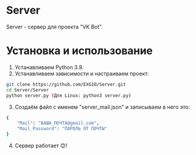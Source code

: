 # Server
Server - сервер для проекта "VK Bot".

# Установка и использование
1. Устанавливаем Python 3.9.
2. Устанавливаем зависимости и настраиваем проект:
```sh
git clone https://github.com/EXG1O/Server.git
cd Server/Server
python server.py (Для Linux: python3 server.py)
```
3. Создаём файл с именем "server_mail.json" и записываем в него это:
```sh
{
	"Mail": "ВАША_ПОЧТА@gmail.com",
	"Mail_Password": "ПАРОЛЬ ОТ ПОЧТЫ"
}
```
4. Сервер работает 😊!
